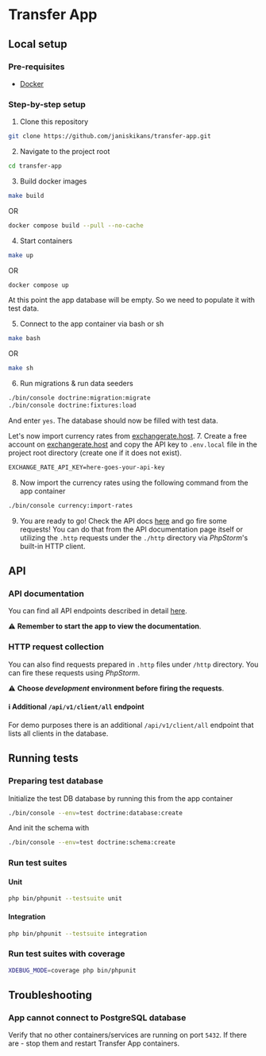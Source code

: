 # Transfer App

## Local setup

### Pre-requisites
* [Docker](https://www.docker.com/)

### Step-by-step setup

1. Clone this repository

```bash
git clone https://github.com/janiskikans/transfer-app.git
```

2. Navigate to the project root

```bash
cd transfer-app
```

3. Build docker images

```bash
make build
```
OR
```bash
docker compose build --pull --no-cache
```

4. Start containers

```bash
make up
```
OR
```bash
docker compose up
```
At this point the app database will be empty. So we need to populate it with test data.

5. Connect to the app container via bash or sh

```bash
make bash
```
OR
```bash
make sh
```

6. Run migrations & run data seeders

```bash
./bin/console doctrine:migration:migrate
./bin/console doctrine:fixtures:load
```

And enter `yes`. The database should now be filled with test data.

Let's now import currency rates from [exchangerate.host](https://exchangerate.host/).
7. Create a free account on [exchangerate.host](https://exchangerate.host/) and copy the API key to `.env.local` file in the project root directory (create one if it does not exist).

```txt
EXCHANGE_RATE_API_KEY=here-goes-your-api-key
```

8. Now import the currency rates using the following command from the app container

```bash
./bin/console currency:import-rates
```

9. You are ready to go! Check the API docs [here](http://localhost/api/doc) and go fire some requests! You can do that from the API documentation page itself or utilizing the `.http` requests under the `./http` directory via _PhpStorm_'s built-in HTTP client.

## API

### API documentation

You can find all API endpoints described in detail [here](http://localhost/api/doc).

⚠️ **Remember to start the app to view the documentation**.

### HTTP request collection

You can also find requests prepared in `.http` files under `/http` directory. You can fire these requests using _PhpStorm_.

⚠️ **Choose _development_ environment before firing the requests**.

#### ℹ️ Additional `/api/v1/client/all` endpoint

For demo purposes there is an additional `/api/v1/client/all` endpoint that lists all clients in the database.

## Running tests

### Preparing test database

Initialize the test DB database by running this from the app container

```bash
./bin/console --env=test doctrine:database:create
```

And init the schema with

```bash
./bin/console --env=test doctrine:schema:create
```

### Run test suites

#### Unit
```bash
php bin/phpunit --testsuite unit
```

#### Integration
```bash
php bin/phpunit --testsuite integration
```

### Run test suites with coverage

```bash
XDEBUG_MODE=coverage php bin/phpunit
```

## Troubleshooting

### App cannot connect to PostgreSQL database

Verify that no other containers/services are running on port `5432`. If there are - stop them and restart Transfer App containers.
